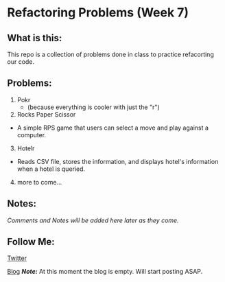 # Refactoring Problems (Week 7)
## What is this:
This repo is a collection of problems done in class to practice refacorting our code. 

## Problems:
1. Pokr 
	* (because everything is cooler with just the "r")
2. Rocks Paper Scissor
  * A simple RPS game that users can select a move and play against a computer. 
3. Hotelr
  * Reads CSV file, stores the information, and displays hotel's information when
   a hotel is queried.
4. more to come...

## Notes:
*Comments and Notes will be added here later as they come.*

## Follow Me:
[Twitter](https://twitter.com/mikeymurph77)

[Blog](http://mikeymurph.me/)
***Note:*** At this moment the blog is empty. Will start posting ASAP. 
